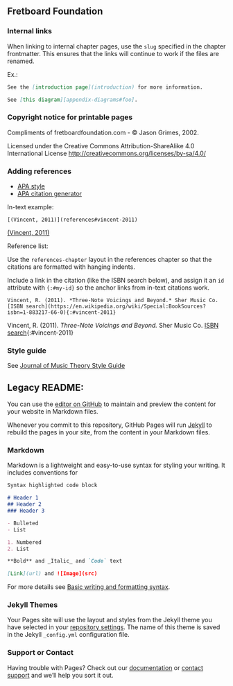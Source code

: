## Fretboard Foundation

### Internal links

When linking to internal chapter pages,
use the `slug` specified in the chapter frontmatter.
This ensures that the links will continue to work if the files are renamed.

Ex.:

```markdown
See the [introduction page](introduction) for more information.

See [this diagram][appendix-diagrams#foo].
```

### Copyright notice for printable pages

Compliments of fretboardfoundation.com - &copy; Jason Grimes, 2002. 

Licensed under the Creative Commons Attribution-ShareAlike 4.0 International License http://creativecommons.org/licenses/by-sa/4.0/

### Adding references
 
* [APA style](https://www.scribbr.com/citing-sources/citation-styles/#apa)
* [APA citation generator](https://www.scribbr.com/apa-citation-generator/)

In-text example: 

```
[(Vincent, 2011)](references#vincent-2011)
```

[(Vincent, 2011)](references#vincent-2011)

Reference list:

Use the `references-chapter` layout in the references chapter so that the citations are formatted with hanging indents.

Include a link in the citation (like the ISBN search below), 
and assign it an `id` attribute with `{:#my-id}` so the anchor links from in-text citations work.

```
Vincent, R. (2011). *Three-Note Voicings and Beyond.* Sher Music Co.
[ISBN search](https://en.wikipedia.org/wiki/Special:BookSources?isbn=1-883217-66-0){:#vincent-2011}
```

Vincent, R. (2011). *Three-Note Voicings and Beyond.* Sher Music Co.
[ISBN search](https://en.wikipedia.org/wiki/Special:BookSources?isbn=1-883217-66-0){:#vincent-2011}

### Style guide

See [Journal of Music Theory Style Guide](https://www.dukeupress.edu/Assets/Downloads/JMT_sg.pdf)

## Legacy README:

You can use the [editor on GitHub](https://github.com/jasongrimes/ff-next/edit/main/README.md) to maintain and preview the content for your website in Markdown files.

Whenever you commit to this repository, GitHub Pages will run [Jekyll](https://jekyllrb.com/) to rebuild the pages in your site, from the content in your Markdown files.

### Markdown

Markdown is a lightweight and easy-to-use syntax for styling your writing. It includes conventions for

```markdown
Syntax highlighted code block

# Header 1
## Header 2
### Header 3

- Bulleted
- List

1. Numbered
2. List

**Bold** and _Italic_ and `Code` text

[Link](url) and ![Image](src)
```

For more details see [Basic writing and formatting syntax](https://docs.github.com/en/github/writing-on-github/getting-started-with-writing-and-formatting-on-github/basic-writing-and-formatting-syntax).

### Jekyll Themes

Your Pages site will use the layout and styles from the Jekyll theme you have selected in your [repository settings](https://github.com/jasongrimes/ff-next/settings/pages). The name of this theme is saved in the Jekyll `_config.yml` configuration file.

### Support or Contact

Having trouble with Pages? Check out our [documentation](https://docs.github.com/categories/github-pages-basics/) or [contact support](https://support.github.com/contact) and we’ll help you sort it out.
